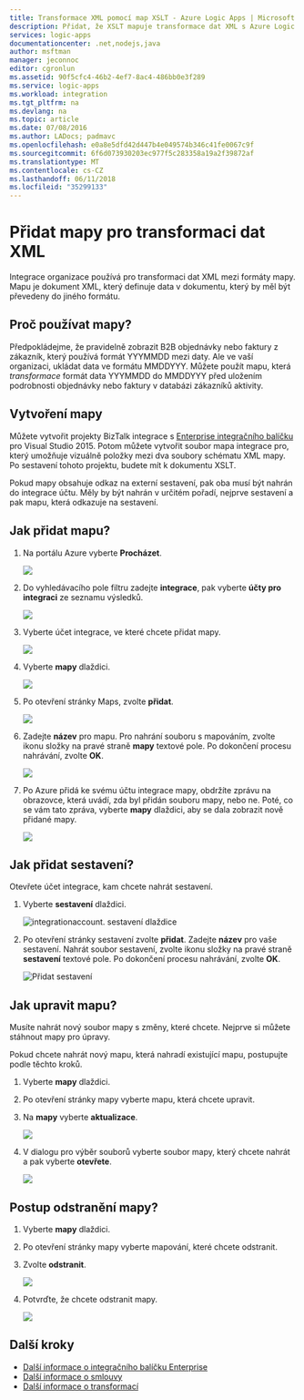 ```yaml
---
title: Transformace XML pomocí map XSLT - Azure Logic Apps | Microsoft Docs
description: Přidat, že XSLT mapuje transformace dat XML s Azure Logic Apps a Enterprise integračního balíčku
services: logic-apps
documentationcenter: .net,nodejs,java
author: msftman
manager: jeconnoc
editor: cgronlun
ms.assetid: 90f5cfc4-46b2-4ef7-8ac4-486bb0e3f289
ms.service: logic-apps
ms.workload: integration
ms.tgt_pltfrm: na
ms.devlang: na
ms.topic: article
ms.date: 07/08/2016
ms.author: LADocs; padmavc
ms.openlocfilehash: e0a8e5dfd42d447b4e049574b346c41fe0067c9f
ms.sourcegitcommit: 6f6d073930203ec977f5c283358a19a2f39872af
ms.translationtype: MT
ms.contentlocale: cs-CZ
ms.lasthandoff: 06/11/2018
ms.locfileid: "35299133"
---
```

# <a name="add-maps-for-xml-data-transform"></a>Přidat mapy pro transformaci dat XML

Integrace organizace používá pro transformaci dat XML mezi formáty mapy. Mapu je dokument XML, který definuje data v dokumentu, který by měl být převedeny do jiného formátu. 

## <a name="why-use-maps"></a>Proč používat mapy?

Předpokládejme, že pravidelně zobrazit B2B objednávky nebo faktury z zákazník, který používá formát YYYMMDD mezi daty. Ale ve vaší organizaci, ukládat data ve formátu MMDDYYY. Můžete použít mapu, která *transformace* formát data YYYMMDD do MMDDYYY před uložením podrobnosti objednávky nebo faktury v databázi zákazníků aktivity.


## <a name="how-do-i-create-a-map"></a>Vytvoření mapy

Můžete vytvořit projekty BizTalk integrace s [Enterprise integračního balíčku](logic-apps-enterprise-integration-overview.md "Další informace o integračního balíčku enterprise") pro Visual Studio 2015. Potom můžete vytvořit soubor mapa integrace pro, který umožňuje vizuálně položky mezi dva soubory schématu XML mapy. Po sestavení tohoto projektu, budete mít k dokumentu XSLT.

Pokud mapy obsahuje odkaz na externí sestavení, pak oba musí být nahrán do integrace účtu. Měly by být nahrán v určitém pořadí, nejprve sestavení a pak mapu, která odkazuje na sestavení.


## <a name="how-do-i-add-a-map"></a>Jak přidat mapu?

1. Na portálu Azure vyberte **Procházet**.

    ![](./media/logic-apps-enterprise-integration-overview/overview-1.png)

2. Do vyhledávacího pole filtru zadejte **integrace**, pak vyberte **účty pro integraci** ze seznamu výsledků.

    ![](./media/logic-apps-enterprise-integration-overview/overview-2.png)

3. Vyberte účet integrace, ve které chcete přidat mapy.

    ![](./media/logic-apps-enterprise-integration-overview/overview-3.png)

4. Vyberte **mapy** dlaždici.

    ![](./media/logic-apps-enterprise-integration-maps/map-1.png)

5. Po otevření stránky Maps, zvolte **přidat**.

    ![](./media/logic-apps-enterprise-integration-maps/map-2.png)  

6. Zadejte **název** pro mapu. Pro nahrání souboru s mapováním, zvolte ikonu složky na pravé straně **mapy** textové pole. Po dokončení procesu nahrávání, zvolte **OK**.

    ![](./media/logic-apps-enterprise-integration-maps/map-3.png)

7. Po Azure přidá ke svému účtu integrace mapy, obdržíte zprávu na obrazovce, která uvádí, zda byl přidán souboru mapy, nebo ne. Poté, co se vám tato zpráva, vyberte **mapy** dlaždici, aby se dala zobrazit nově přidané mapy.

    ![](./media/logic-apps-enterprise-integration-maps/map-4.png)


## <a name="how-do-i-add-an-assembly"></a>Jak přidat sestavení?
Otevřete účet integrace, kam chcete nahrát sestavení.

1. Vyberte **sestavení** dlaždici.

    ![integrationaccount. sestavení dlaždice](./media/logic-apps-enterprise-integration-maps/assemblytile.png)

2. Po otevření stránky sestavení zvolte **přidat**. Zadejte **název** pro vaše sestavení. Nahrát soubor sestavení, zvolte ikonu složky na pravé straně **sestavení** textové pole. Po dokončení procesu nahrávání, zvolte **OK**.

    ![Přidat sestavení](./media/logic-apps-enterprise-integration-maps/assemblyfile.png)


## <a name="how-do-i-edit-a-map"></a>Jak upravit mapu?

Musíte nahrát nový soubor mapy s změny, které chcete. Nejprve si můžete stáhnout mapy pro úpravy.

Pokud chcete nahrát nový mapu, která nahradí existující mapu, postupujte podle těchto kroků.

1. Vyberte **mapy** dlaždici.

2. Po otevření stránky mapy vyberte mapu, která chcete upravit.

3. Na **mapy** vyberte **aktualizace**.

    ![](./media/logic-apps-enterprise-integration-maps/edit-1.png)

4. V dialogu pro výběr souborů vyberte soubor mapy, který chcete nahrát a pak vyberte **otevřete**.

    ![](./media/logic-apps-enterprise-integration-maps/edit-2.png)

## <a name="how-to-delete-a-map"></a>Postup odstranění mapy?

1. Vyberte **mapy** dlaždici.

2. Po otevření stránky mapy vyberte mapování, které chcete odstranit.

3. Zvolte **odstranit**.

    ![](./media/logic-apps-enterprise-integration-maps/delete.png)

4. Potvrďte, že chcete odstranit mapy.

    ![](./media/logic-apps-enterprise-integration-maps/delete-confirmation-1.png)

## <a name="next-steps"></a>Další kroky
* [Další informace o integračního balíčku Enterprise](logic-apps-enterprise-integration-overview.md "Další informace o Enterprise integračního balíčku")  
* [Další informace o smlouvy](../logic-apps/logic-apps-enterprise-integration-agreements.md "Další informace o integraci smlouvy enterprise")  
* [Další informace o transformací](logic-apps-enterprise-integration-transform.md "Další informace o integraci transformací enterprise")  


